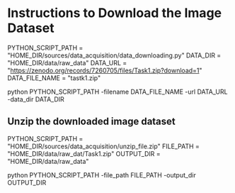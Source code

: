 

# Instructions to Download the Image Dataset

PYTHON_SCRIPT_PATH = "HOME_DIR/sources/data_acquisition/data_downloading.py"
DATA_DIR = "HOME_DIR/data/raw_data"
DATA_URL = "https://zenodo.org/records/7260705/files/Task1.zip?download=1"
DATA_FILE_NAME = "tastk1.zip"

python PYTHON_SCRIPT_PATH -filename DATA_FILE_NAME -url DATA_URL -data_dir DATA_DIR

## Unzip the downloaded image dataset

PYTHON_SCRIPT_PATH = "HOME_DIR/sources/data_acquisition/unzip_file.zip"
FILE_PATH = "HOME_DIR/data/raw_dat/Task1.zip"
OUTPUT_DIR = "HOME_DIR/data/raw_data"

python PYTHON_SCRIPT_PATH -file_path FILE_PATH -output_dir OUTPUT_DIR

